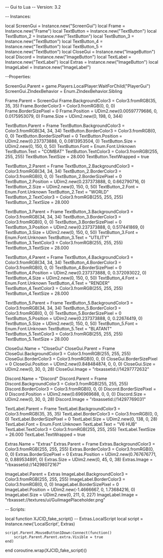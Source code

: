 -- Gui to Lua
-- Version: 3.2

-- Instances:

local ScreenGui = Instance.new("ScreenGui")
local Frame = Instance.new("Frame")
local TextButton = Instance.new("TextButton")
local TextButton_2 = Instance.new("TextButton")
local TextButton_3 = Instance.new("TextButton")
local TextButton_4 = Instance.new("TextButton")
local TextButton_5 = Instance.new("TextButton")
local CloseGui = Instance.new("ImageButton")
local Discord = Instance.new("ImageButton")
local TextLabel = Instance.new("TextLabel")
local Extras = Instance.new("ImageButton")
local ImageLabel = Instance.new("ImageLabel")

--Properties:

ScreenGui.Parent = game.Players.LocalPlayer:WaitForChild("PlayerGui")
ScreenGui.ZIndexBehavior = Enum.ZIndexBehavior.Sibling

Frame.Parent = ScreenGui
Frame.BackgroundColor3 = Color3.fromRGB(35, 35, 35)
Frame.BorderColor3 = Color3.fromRGB(0, 0, 0)
Frame.BorderSizePixel = 0
Frame.Position = UDim2.new(0.00597779686, 0, 0.0175953079, 0)
Frame.Size = UDim2.new(0, 198, 0, 344)

TextButton.Parent = Frame
TextButton.BackgroundColor3 = Color3.fromRGB(34, 34, 34)
TextButton.BorderColor3 = Color3.fromRGB(0, 0, 0)
TextButton.BorderSizePixel = 0
TextButton.Position = UDim2.new(0.237373888, 0, 0.0813953504, 0)
TextButton.Size = UDim2.new(0, 150, 0, 50)
TextButton.Font = Enum.Font.Unknown
TextButton.Text = "COMBAT"
TextButton.TextColor3 = Color3.fromRGB(255, 255, 255)
TextButton.TextSize = 28.000
TextButton.TextWrapped = true

TextButton_2.Parent = Frame
TextButton_2.BackgroundColor3 = Color3.fromRGB(34, 34, 34)
TextButton_2.BorderColor3 = Color3.fromRGB(0, 0, 0)
TextButton_2.BorderSizePixel = 0
TextButton_2.Position = UDim2.new(0.237373888, 0, 0.662790716, 0)
TextButton_2.Size = UDim2.new(0, 150, 0, 50)
TextButton_2.Font = Enum.Font.Unknown
TextButton_2.Text = "WORLD"
TextButton_2.TextColor3 = Color3.fromRGB(255, 255, 255)
TextButton_2.TextSize = 28.000

TextButton_3.Parent = Frame
TextButton_3.BackgroundColor3 = Color3.fromRGB(34, 34, 34)
TextButton_3.BorderColor3 = Color3.fromRGB(0, 0, 0)
TextButton_3.BorderSizePixel = 0
TextButton_3.Position = UDim2.new(0.237373888, 0, 0.517441869, 0)
TextButton_3.Size = UDim2.new(0, 150, 0, 50)
TextButton_3.Font = Enum.Font.Unknown
TextButton_3.Text = "UTILITY"
TextButton_3.TextColor3 = Color3.fromRGB(255, 255, 255)
TextButton_3.TextSize = 28.000

TextButton_4.Parent = Frame
TextButton_4.BackgroundColor3 = Color3.fromRGB(34, 34, 34)
TextButton_4.BorderColor3 = Color3.fromRGB(0, 0, 0)
TextButton_4.BorderSizePixel = 0
TextButton_4.Position = UDim2.new(0.237373888, 0, 0.372093022, 0)
TextButton_4.Size = UDim2.new(0, 150, 0, 50)
TextButton_4.Font = Enum.Font.Unknown
TextButton_4.Text = "RENDER"
TextButton_4.TextColor3 = Color3.fromRGB(255, 255, 255)
TextButton_4.TextSize = 28.000

TextButton_5.Parent = Frame
TextButton_5.BackgroundColor3 = Color3.fromRGB(34, 34, 34)
TextButton_5.BorderColor3 = Color3.fromRGB(0, 0, 0)
TextButton_5.BorderSizePixel = 0
TextButton_5.Position = UDim2.new(0.237373888, 0, 0.22674419, 0)
TextButton_5.Size = UDim2.new(0, 150, 0, 50)
TextButton_5.Font = Enum.Font.Unknown
TextButton_5.Text = "BLATANT"
TextButton_5.TextColor3 = Color3.fromRGB(255, 255, 255)
TextButton_5.TextSize = 28.000

CloseGui.Name = "CloseGui"
CloseGui.Parent = Frame
CloseGui.BackgroundColor3 = Color3.fromRGB(255, 255, 255)
CloseGui.BorderColor3 = Color3.fromRGB(0, 0, 0)
CloseGui.BorderSizePixel = 0
CloseGui.Position = UDim2.new(0.848484874, 0, 0, 0)
CloseGui.Size = UDim2.new(0, 30, 0, 28)
CloseGui.Image = "rbxassetid://14297772632"

Discord.Name = "Discord"
Discord.Parent = Frame
Discord.BackgroundColor3 = Color3.fromRGB(255, 255, 255)
Discord.BorderColor3 = Color3.fromRGB(0, 0, 0)
Discord.BorderSizePixel = 0
Discord.Position = UDim2.new(0.696969688, 0, 0, 0)
Discord.Size = UDim2.new(0, 30, 0, 28)
Discord.Image = "rbxassetid://14297769031"

TextLabel.Parent = Frame
TextLabel.BackgroundColor3 = Color3.fromRGB(35, 35, 35)
TextLabel.BorderColor3 = Color3.fromRGB(0, 0, 0)
TextLabel.BorderSizePixel = 0
TextLabel.Size = UDim2.new(0, 138, 0, 28)
TextLabel.Font = Enum.Font.Unknown
TextLabel.Text = "V6 HUB"
TextLabel.TextColor3 = Color3.fromRGB(255, 255, 255)
TextLabel.TextSize = 26.000
TextLabel.TextWrapped = true

Extras.Name = "Extras"
Extras.Parent = Frame
Extras.BackgroundColor3 = Color3.fromRGB(255, 255, 255)
Extras.BorderColor3 = Color3.fromRGB(0, 0, 0)
Extras.BorderSizePixel = 0
Extras.Position = UDim2.new(0.767676771, 0, 0.889534891, 0)
Extras.Size = UDim2.new(0, 45, 0, 38)
Extras.Image = "rbxassetid://14298072167"

ImageLabel.Parent = Extras
ImageLabel.BackgroundColor3 = Color3.fromRGB(255, 255, 255)
ImageLabel.BorderColor3 = Color3.fromRGB(0, 0, 0)
ImageLabel.BorderSizePixel = 0
ImageLabel.Position = UDim2.new(-1.4666667, 0, 1.73684216, 0)
ImageLabel.Size = UDim2.new(0, 211, 0, 227)
ImageLabel.Image = "rbxasset://textures/ui/GuiImagePlaceholder.png"

-- Scripts:

local function XJCID_fake_script() -- Extras.LocalScript 
	local script = Instance.new('LocalScript', Extras)

	script.Parent.MouseButton1Down:Connect(function()
		script.Parent.Parent.extra.Visible = true
	end)
end
coroutine.wrap(XJCID_fake_script)()
